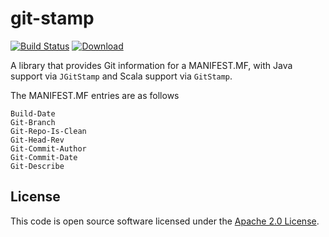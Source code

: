 # git-stamp
[![Build Status](https://travis-ci.org/hmrc/git-stamp.svg)](https://travis-ci.org/hmrc/git-stamp) [ ![Download](https://api.bintray.com/packages/hmrc/releases/git-stamp/images/download.svg) ](https://bintray.com/hmrc/releases/git-stamp/_latestVersion)

A library that provides Git information for a MANIFEST.MF, with Java support via ``JGitStamp`` and Scala support via ``GitStamp``.

The MANIFEST.MF entries are as follows

    Build-Date
    Git-Branch
    Git-Repo-Is-Clean
    Git-Head-Rev
    Git-Commit-Author
    Git-Commit-Date
    Git-Describe

## License

This code is open source software licensed under the [Apache 2.0 License]("http://www.apache.org/licenses/LICENSE-2.0.html").
